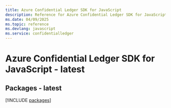 ```yaml
---
title: Azure Confidential Ledger SDK for JavaScript
description: Reference for Azure Confidential Ledger SDK for JavaScript
ms.date: 04/09/2025
ms.topic: reference
ms.devlang: javascript
ms.service: confidentialledger
---
```

# Azure Confidential Ledger SDK for JavaScript - latest
## Packages - latest
[!INCLUDE [packages](confidential-ledger-index.md)]